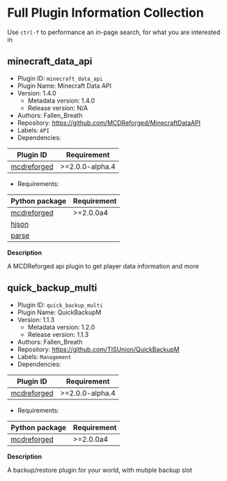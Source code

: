 # Full Plugin Information Collection

Use `ctrl-f` to performance an in-page search, for what you are interested in

## minecraft_data_api

- Plugin ID: `minecraft_data_api`
- Plugin Name: Minecraft Data API
- Version: 1.4.0
  - Metadata version: 1.4.0
  - Release version: N/A
- Authors: Fallen_Breath
- Repository: https://github.com/MCDReforged/MinecraftDataAPI
- Labels: `API`
- Dependencies:

| Plugin ID | Requirement |
| --- | --- |
| [mcdreforged](/plugins/mcdreforged) | \>=2.0.0-alpha.4 |

- Requirements:

| Python package | Requirement |
| --- | --- |
| [mcdreforged](https://pypi.org/project/mcdreforged/) | \>=2.0.0a4 |
| [hjson](https://pypi.org/project/hjson/) |  |
| [parse](https://pypi.org/project/parse/) |  |

**Description**

A MCDReforged api plugin to get player data information and more

## quick_backup_multi

- Plugin ID: `quick_backup_multi`
- Plugin Name: QuickBackupM
- Version: 1.1.3
  - Metadata version: 1.2.0
  - Release version: 1.1.3
- Authors: Fallen_Breath
- Repository: https://github.com/TISUnion/QuickBackupM
- Labels: `Management`
- Dependencies:

| Plugin ID | Requirement |
| --- | --- |
| [mcdreforged](/plugins/mcdreforged) | \>=2.0.0-alpha.4 |

- Requirements:

| Python package | Requirement |
| --- | --- |
| [mcdreforged](https://pypi.org/project/mcdreforged/) | \>=2.0.0a4 |

**Description**

A backup/restore plugin for your world, with mutiple backup slot

